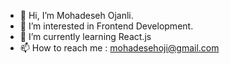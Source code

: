- 👋 Hi, I’m Mohadeseh Ojanli. 
- 👀 I’m interested in Frontend Development. 
- 🌱 I’m currently learning React.js
- 📫 How to reach me : mohadesehoji@gmail.com

<!---
mohadesehoji/mohadesehoji is a ✨ special ✨ repository because its `README.md` (this file) appears on your GitHub profile.
You can click the Preview link to take a look at your changes.
--->

